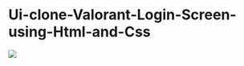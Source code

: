 # Ui-clone-Valorant-Login-Screen-using-Html-and-Css

<img src="Ui-clone-Valorant-Login-Screen-using-Html-and-Css/example/valorantUI.png">
